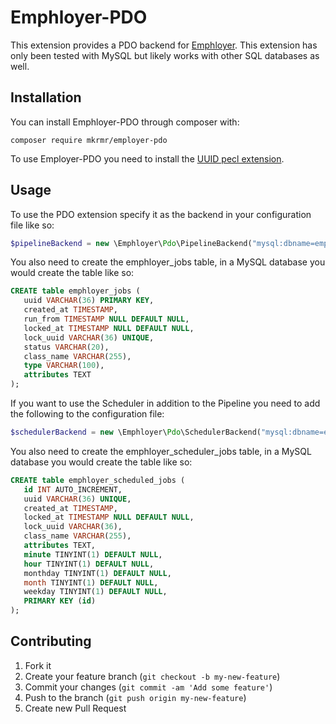 # Emphloyer-PDO

This extension provides a PDO backend for
[Emphloyer](https://github.com/mkremer/emphloyer). This extension has only
been tested with MySQL but likely works with other SQL databases as well.

## Installation

You can install Emphloyer-PDO through composer with:

    composer require mkrmr/employer-pdo

To use Employer-PDO you need to install the [UUID pecl
extension](http://pecl.php.net/package/uuid).

## Usage

To use the PDO extension specify it as the backend in your configuration file
like so:

```php
$pipelineBackend = new \Emphloyer\Pdo\PipelineBackend("mysql:dbname=emphloyer_example;host=localhost", "user", "password");
```

You also need to create the emphloyer\_jobs table, in a MySQL database you would
create the table like so:

```sql
CREATE table emphloyer_jobs (
   uuid VARCHAR(36) PRIMARY KEY, 
   created_at TIMESTAMP, 
   run_from TIMESTAMP NULL DEFAULT NULL, 
   locked_at TIMESTAMP NULL DEFAULT NULL, 
   lock_uuid VARCHAR(36) UNIQUE, 
   status VARCHAR(20), 
   class_name VARCHAR(255), 
   type VARCHAR(100),
   attributes TEXT
);
```

If you want to use the Scheduler in addition to the Pipeline you need to add the
following to the configuration file:

```php
$schedulerBackend = new \Emphloyer\Pdo\SchedulerBackend("mysql:dbname=emphloyer_example;host=localhost", "user", "password");
```

You also need to create the emphloyer\_scheduler\_jobs table, in a MySQL 
database you would create the table like so:

```sql
CREATE table emphloyer_scheduled_jobs (
   id INT AUTO_INCREMENT,
   uuid VARCHAR(36) UNIQUE, 
   created_at TIMESTAMP, 
   locked_at TIMESTAMP NULL DEFAULT NULL, 
   lock_uuid VARCHAR(36), 
   class_name VARCHAR(255), 
   attributes TEXT, 
   minute TINYINT(1) DEFAULT NULL, 
   hour TINYINT(1) DEFAULT NULL, 
   monthday TINYINT(1) DEFAULT NULL,
   month TINYINT(1) DEFAULT NULL,
   weekday TINYINT(1) DEFAULT NULL,
   PRIMARY KEY (id)
);
```

## Contributing

1. Fork it
2. Create your feature branch (`git checkout -b my-new-feature`)
3. Commit your changes (`git commit -am 'Add some feature'`)
4. Push to the branch (`git push origin my-new-feature`)
5. Create new Pull Request

